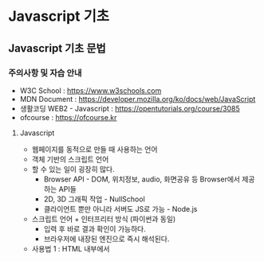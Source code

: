 # Javascript 기초

## Javascript 기초 문법
### 주의사항 및 자습 안내
- W3C School : https://www.w3schools.com
- MDN Document : https://developer.mozilla.org/ko/docs/web/JavaScript
- 생활코딩 WEB2 - Javascript : https://opentutorials.org/course/3085
- ofcourse : https://ofcourse.kr

1. Javascript
    - 웹페이지를 동적으로 만들 때 사용하는 언어
    - 객체 기반의 스크립트 언어
    - 할 수 있는 일이 굉장히 많다.
        - Browser API - DOM, 위치정보, audio, 화면공유 등 Browser에서 제공하는 API들
        - 2D, 3D 그래픽 작업 - NullSchool
        - 클라이언트 뿐만 아니라 서버도 JS로 가능 - Node.js
    - 스크립트 언어 + 인터프리터 방식 (파이썬과 동일)
        - 입력 후 바로 결과 확인이 가능하다.
        - 브라우저에 내장된 엔진으로 즉시 해석된다.
    - 사용법 1 : HTML 내부에서 <script> 태그 내에 사용
    - 사용법 2 : .js 파일로 만들고, <script src="파일경로">를 사용해서 불러오기
2. 변수
    - 사용가능한 데이터 타입 : Boolean, Null, Undefined, Number, String, Symbol, Object
    - var : 권장하지 않는 변수 선언 방식
        - Hoisting
        - Function scope 변수 (타 언어와 다른 점)
        - 중복 선언 가능
        - 예측하기 어려운 코드를 만들 수 있다.
    - let : block scope 변수 (타 언어와 비슷하게 동작)
    - const : 변하지 않는 데이터를 저장 (ex. 파이, 객체)
3. 실습
    - chrome console 활용하여 실습
     #### 변수
     ```
     let booleanVal = true
     let numberVal = 0
     let nullVal = null
     let undefinedVal = undefined
     let stringVal = ''
     let person = {
         name : "홍길동",
         phoneNumber : "010-0000-0000",
         email : "hong@hong.com"
     }
     ```
     - 위의 코드를 입력한 후 아래의 코드를 실행하면 각각에 알맞은 값들을 출력할 수 있다.
        - booleanVal -> true
        - typeof(booleanVal) -> "boolean"
        - typeof(numberVal) -> "number"
        - typeof(nullVal) -> "object"
        - null * 2 -> 0
     #### 반복문
     ```
     for (const i = 0; i < 10; i++){
         console.log(i);
     }
     ```
     - 위의 코드를 실행하면 TypeError가 발생한다. (const는 변경할 수 없으므로 에러가 발생)
    
    ```
     for (let i = 0; i < 10; i++){
         console.log(i);
     }
     ```
     - 위와 같이 let i로 변경하면 0~9이 출력되는 모습을 확인할 수 있다. (i의 값이 증가되며 변화하는 것이므로 const가 아닌 let을 사용해야함)
     
     ```
     const numInfo = { "one": "first", "two": "second", "three": "third"};
     for(const i in numInfo) {
         console.log(`기수: ${i}, 서수: ${numInfo[i]}`);
     }
     ```
     - 위와 같이 입력하면 기수와 서수가 차례대로 출력되는 모습을 볼 수 있다.

     ```
     const oddNums = [1, 3, 5, 7, 9, 11];
     for(const i of oddNums) {
         console.log(i);
     }
     ```
     - 위와 같이 for ~ of문을 이용하면 하나씩 가져와 읽을 수 있다.
    
     ```
     let i = 0;
     while (i < 10) {
         console.log(i);
         i++;
     }
     ```
     - 위와 같이 for문이 아닌 while문을 이용할 수도 있다.
     #### 조건문
     ```
     let score = prompt("점수를 입력하세요.", 0);
     ```
     - prompt를 이용하여 입력받을 수 있다.

     ```
     if (score >= 90) {
         console.log("A+");
     } else if (score >= 80) {
         console.log("B+");
     } else {
         console.log("C+");
     }
     ```
     - 위와 같은 코드로 조건에 맞는 것을 출력할 수 있다.
4. DOM 다루기
    - DOM : Document Object Model
    - 웹페이지에 접근할 수 있게 해주는 일종의 인터페이스
    - Javascript와는 별개
    - Javascript에 DOM을 조작할 수 있는 API가 존재
    #### Node 선택하기
    - ID로 DOM 객체 선택
        ```
        let idObj = document.getElementById("name");
        ```
    - Class 로 DOM 객체 선택
        ```
        let classObj = document.getElementByClassName("");
        ```
    - CSS 선택자로 DOM 객체 선택
        ```
        let selectorObj = document.querySelector("#kp-wp-tab-overview > ...");
        ```
    #### 속성 변경하기
    - 사용할 수 있는 속성들 : style, innerText, innerHtml
        ```
        selectorObj.style = "color:yellow";
        selectorObj.innerText = "헬로";
        selectorObj.innerHTML = '<a href="https://www.naver.com">네이버로 가기</a>';
        ```
    - a Tag의 href 속성같은 각종 태그들의 속성들
        ```
        aTag.href = "https://www.naver.com";
        ```
    - innerText와 innerHTML의 차이<br>
        : innerText는 그 텍스트 자체를 바꾸는 것<br>
        : innerHTML은 연결된 하이퍼링크를 바꾸는 것
    #### 새 노드 추가하기
    - createElement, append child
        ```
        let newNode = document.createElement("p");
        newNode.innerText = "new P tag";
        let link = document.querySelector("#rso > div:nth-child(1) > div > div.r")
        link.appendChild(newNode)
        ```
        - 위의 코드로 새 노드(p)를 추가할 수 있고 innerText로 p태그 안에 new P tag라고 입력할 수 있다. 그리고 appendChild를 이용하여 자식으로 추가할 수 있다.
5. 함수
    - 기본적인 형태
        ```
        //새로운 노드를 추가해주는 함수
        function ver1_appendNewNode(target, tag="p", text="기본값"){
            let newTag = document.createElement(tag);
            newTag.innerText = text;
            target.appendChild(newTag);
        }

        appendNewNode(target);
        appendNewNode(target, "a");
        appendNewNode(target, "a", "A태그!");
        ```
    - 익명 함수
        ```
        let ver2_appendNewNode = function(target, tag="p", text="기본값"){
            let newTag = document.createElement(tag);
            newTag.innerText = text;
            target.appendChild(newTag);
        }
        ```
    - 화살표 함수
        ```
        // 익명 함수 2 : 화살표 함수 형태
        let ver3_appendNewNode = (target, tag="p", text="기본값") => {
            let newTag = document.createElement(tag);
            newTag.innerText = text;
            target.appendChild(newTag);
        } 
        ```